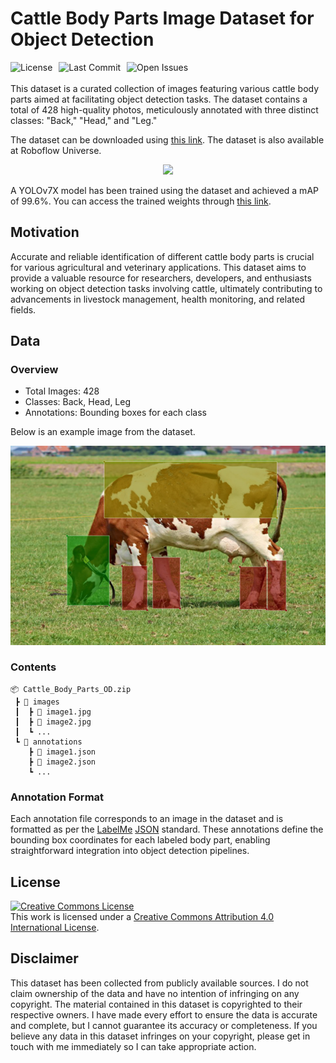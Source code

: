 # Cattle Body Parts Image Dataset for Object Detection
<div style="display: flex; gap: 10px; flex-wrap: wrap;">
    <img src="https://img.shields.io/github/license/AliKHaliliT/Cattle-Body-Parts-Dataset-for-Object-Detection" alt="License">
    <img src="https://img.shields.io/github/last-commit/AliKHaliliT/Cattle-Body-Parts-Dataset-for-Object-Detection" alt="Last Commit">
    <img src="https://img.shields.io/github/issues/AliKHaliliT/Cattle-Body-Parts-Dataset-for-Object-Detection" alt="Open Issues">
</div>
<br/>
This dataset is a curated collection of images featuring various cattle body parts aimed at facilitating object detection tasks. The dataset contains a total of 428 high-quality photos, meticulously annotated with three distinct classes: "Back," "Head," and "Leg."

The dataset can be downloaded using [this link](https://www.kaggle.com/datasets/alikhalilit98/cattle-body-parts-dataset-for-object-detection). The dataset is also available at Roboflow Universe. 

<p align="center">
    <a href="https://universe.roboflow.com/ali-khalili/cattle-body-parts-dataset-for-object-detection">
        <img src="https://app.roboflow.com/images/download-dataset-badge.svg"></img>
    </a>
</p>

A YOLOv7X model has been trained using the dataset and achieved a mAP of 99.6%. You can access the trained weights through [this link](https://huggingface.co/alikhalilit98/Cattle-Body-Parts-Dataset-for-Object-Detection/blob/main/yolov7_cattle_parts_final.pt).

<!--
### Acquisition
The dataset creation involved the following steps:

- **Initial Data:** Images were collected and annotated to create a base dataset for training.
- **Model Training:** A [YOLOv7](https://github.com/WongKinYiu/yolov7) model was trained to recognize target objects in the annotated images.
- **Data Acquisition Script:** An automated script fetched videos from the internet.
- **Conversion and Filtering:** Videos were turned into frames; similar frames were filtered out using Cosine Similarity.
- **Object Detection:** The trained model identified objects in the new images.
- **Quality Check:** A comprehensive review ensured dataset accuracy and consistency.
-->

## Motivation
Accurate and reliable identification of different cattle body parts is crucial for various agricultural and veterinary applications. This dataset aims to provide a valuable resource for researchers, developers, and enthusiasts working on object detection tasks involving cattle, ultimately contributing to advancements in livestock management, health monitoring, and related fields.

## Data 
### Overview
- Total Images: 428
- Classes: Back, Head, Leg
- Annotations: Bounding boxes for each class

Below is an example image from the dataset.

<div align="center">
  <img src="util_resources/readme/sample.png"/>
</div>

### Contents
```
📦 Cattle_Body_Parts_OD.zip
 ┣ 📂 images
 ┃  ┣ 📜 image1.jpg
 ┃  ┣ 📜 image2.jpg
 ┃  ┗ ...
 ┗ 📂 annotations
    ┣ 📜 image1.json
    ┣ 📜 image2.json
    ┗ ...
```

### Annotation Format
Each annotation file corresponds to an image in the dataset and is formatted as per the [LabelMe](https://github.com/wkentaro/labelme) [JSON](https://www.json.org/json-en.html) standard. These annotations define the bounding box coordinates for each labeled body part, enabling straightforward integration into object detection pipelines.

## License
<a rel="license" href="http://creativecommons.org/licenses/by/4.0/"><img alt="Creative Commons License" style="border-width:0" src="https://i.creativecommons.org/l/by/4.0/88x31.png" /></a><br />This work is licensed under a <a rel="license" href="http://creativecommons.org/licenses/by/4.0/">Creative Commons Attribution 4.0 International License</a>.

## Disclaimer
This dataset has been collected from publicly available sources. I do not claim ownership of the data and have no intention of infringing on any copyright. The material contained in this dataset is copyrighted to their respective owners. I have made every effort to ensure the data is accurate and complete, but I cannot guarantee its accuracy or completeness. If you believe any data in this dataset infringes on your copyright, please get in touch with me immediately so I can take appropriate action.

